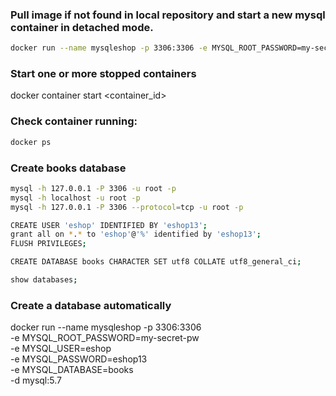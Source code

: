### Pull image if not found in local repository and start a new mysql container in detached mode. 

```bash
docker run --name mysqleshop -p 3306:3306 -e MYSQL_ROOT_PASSWORD=my-secret-pw -d mysql:5.7
```

### Start one or more stopped containers
docker container start <container_id>

### Check container running:
```bash
docker ps
```

### Create books database 

```bash
mysql -h 127.0.0.1 -P 3306 -u root -p
mysql -h localhost -u root -p
mysql -h 127.0.0.1 -P 3306 --protocol=tcp -u root -p

CREATE USER 'eshop' IDENTIFIED BY 'eshop13';
grant all on *.* to 'eshop'@'%' identified by 'eshop13';
FLUSH PRIVILEGES;

CREATE DATABASE books CHARACTER SET utf8 COLLATE utf8_general_ci;

show databases;
```

### Create a database automatically 

docker run --name mysqleshop -p 3306:3306 \
-e MYSQL_ROOT_PASSWORD=my-secret-pw \
-e MYSQL_USER=eshop \
-e MYSQL_PASSWORD=eshop13 \
-e MYSQL_DATABASE=books \
-d mysql:5.7

























